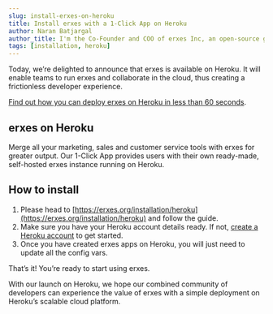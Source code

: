```yaml
---
slug: install-erxes-on-heroku
title: Install erxes with a 1-Click App on Heroku
author: Naran Batjargal
author_title: I'm the Co-Founder and COO of erxes Inc, an open-source growth marketing platform. Marketing, sales, and customer service platform designed to help your business attract more engaged customers. Replace Hubspot and Intercom with the mission and community-driven ecosystem.
tags: [installation, heroku]
---
```


Today, we’re delighted to announce that erxes is available on Heroku. It will enable teams to run erxes and collaborate in the cloud, thus creating a frictionless developer experience.

<!--truncate-->

[Find out how you can deploy erxes on Heroku in less than 60 seconds](https://erxes.org/installation/heroku).

## **erxes on Heroku**

Merge all your marketing, sales and customer service tools with erxes for greater output. Our 1-Click App provides users with their own ready-made, self-hosted erxes instance running on Heroku.

## **How to install**

1.  Please head to [https://erxes.org/installation/heroku](https://erxes.org/installation/heroku) and follow the guide.
2.  Make sure you have your Heroku account details ready. If not, [create a Heroku account](https://id.heroku.com/login) to get started.
3.  Once you have created erxes apps on Heroku, you will just need to update all the config vars.

That’s it! You’re ready to start using erxes.

With our launch on Heroku, we hope our combined community of developers can experience the value of erxes with a simple deployment on Heroku’s scalable cloud platform.
